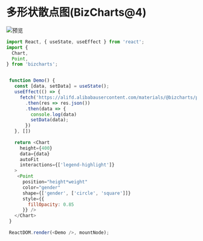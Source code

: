 # 多形状散点图(BizCharts@4)

![预览](http://bizcharts-resource.oss-cn-zhangjiakou.aliyuncs.com/images/8195eab0-afa2-11ea-8765-9d54391a91b0.png)

```js
import React, { useState, useEffect } from 'react';
import {
  Chart,
  Point,
} from 'bizcharts';


 function Demo() {
   const [data, setData] = useState();
   useEffect(() => {
     fetch('https://alifd.alibabausercontent.com/materials/@bizcharts/point-scatter/0.2.8/mock.json')
       .then(res => res.json())
       .then(data => {
         console.log(data)
         setData(data);
       })
   }, [])
   
   return <Chart
     height={400}
     data={data}
     autoFit
     interactions={['legend-highlight']}
   >
    <Point
      position="height*weight"
      color="gender"
      shape={['gender', ['circle', 'square']]}
      style={{
        fillOpacity: 0.85
      }} />
   </Chart>
 }
 
 ReactDOM.render(<Demo />, mountNode);
```
